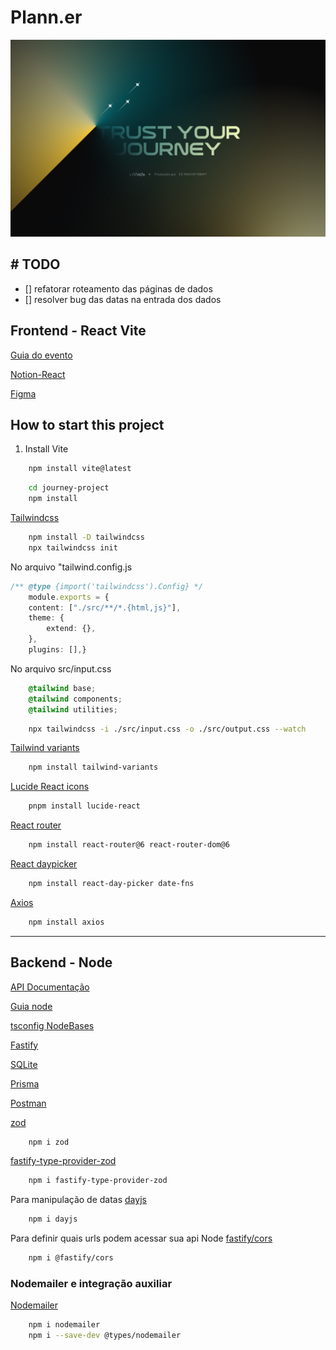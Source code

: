 # Plann.er

![NLW journey trip](./src/assets/nlwtrip.png)

## # TODO

- [] refatorar roteamento das páginas de dados
- [] resolver bug das datas na entrada dos dados

## Frontend - React Vite

[Guia do evento](https://efficient-sloth-d85.notion.site/NLW-JOURNEY-Guia-do-evento-c16d91a2edc64f8182585d4bec6d33e9#8b3e9c84726d480eaf57b615ee16fec2)

[Notion-React](https://efficient-sloth-d85.notion.site/ReactJS-914c8f879c2a41c2b116c91d19bfad27#31ddf6673e8b48bba3c15830c6f6a383)

[Figma](https://www.figma.com/design/bFjE2EeIFJINrGjC0vi2w6/NLW-Journey-%E2%80%A2-Planejador-de-viagem-(Community)?node-id=7105-991&t=9C0jyTGHqqK1uXAZ-0)

## How to start this project

1. Install Vite

```bash
    npm install vite@latest
```

```bash
    cd journey-project
    npm install
```

[Tailwindcss](https://tailwind.com)

```bash
    npm install -D tailwindcss
    npx tailwindcss init

```

No arquivo "tailwind.config.js

```ts
/** @type {import('tailwindcss').Config} */
    module.exports = {
    content: ["./src/**/*.{html,js}"],
    theme: {
        extend: {},
    },
    plugins: [],}
```

No arquivo src/input.css

```css
    @tailwind base;
    @tailwind components;
    @tailwind utilities;
```

```bash
    npx tailwindcss -i ./src/input.css -o ./src/output.css --watch
```

[Tailwind variants](https://www.tailwind-variants.org/)

```bash
    npm install tailwind-variants
```

[Lucide React icons](https://lucide.dev/guide/packages/lucide-react)

```bash
    pnpm install lucide-react
```

[React router](https://reactrouter.com/en/main)

```bash
    npm install react-router@6 react-router-dom@6
```

[React daypicker](https://daypicker.dev/)

```bash
    npm install react-day-picker date-fns
```

[Axios](https://axios-http.com/docs/intro)

```bash
    npm install axios
```

---

## Backend - Node

[API Documentação](https://nlw-journey.apidocumentation.com/reference#tag/trips/get/trips/{tripId}/confirm)

[Guia node](https://efficient-sloth-d85.notion.site/Node-js-e7ea59307a1d47c08a3272d81afb312f)

[tsconfig NodeBases](https://github.com/tsconfig/bases)

[Fastify](https://fastify.dev/)

[SQLite](https://www.prisma.io/docs/orm/overview/databases/sqlite)

[Prisma](https://www.prisma.io/)

[Postman](https://www.postman.com/)

[zod](https://zod.dev/)

```bash
    npm i zod
```

[fastify-type-provider-zod](https://github.com/turkerdev/fastify-type-provider-zod)

```bash
    npm i fastify-type-provider-zod
```

Para manipulação de datas
[dayjs](https://day.js.org/en/)

```bash
    npm i dayjs
```

Para definir quais urls podem acessar sua api Node
[fastify/cors](https://github.com/fastify/fastify-cors)

```bash
    npm i @fastify/cors
```

### Nodemailer e integração auxiliar

[Nodemailer](https://nodemailer.com/)

```bash
    npm i nodemailer
    npm i --save-dev @types/nodemailer
```

